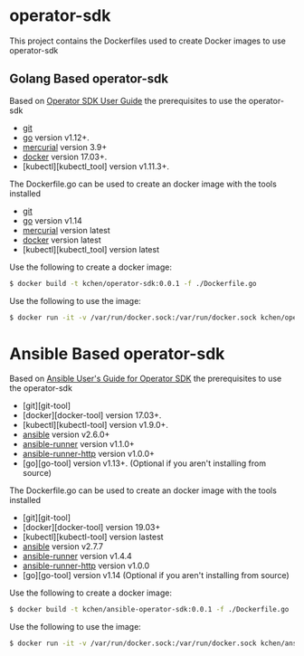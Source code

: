 # operator-sdk
This project contains the Dockerfiles used to create Docker images to use operator-sdk

## Golang Based operator-sdk

Based on [Operator SDK User Guide][operator_sdk_user_guide]
the prerequisites to use the operator-sdk

- [git][git_tool]
- [go][go_tool] version v1.12+.
- [mercurial][mercurial_tool] version 3.9+
- [docker][docker_tool] version 17.03+.
- [kubectl][kubectl_tool] version v1.11.3+.

The Dockerfile.go can be used to create an docker image with the tools installed

- [git][git_tool]
- [go][go_tool] version v1.14
- [mercurial][mercurial_tool] version latest
- [docker][docker_tool] version latest
- [kubectl][kubectl_tool] version latest

Use the following to create a docker image:

```sh
$ docker build -t kchen/operator-sdk:0.0.1 -f ./Dockerfile.go
```

Use the following to use the image:

```sh
$ docker run -it -v /var/run/docker.sock:/var/run/docker.sock kchen/operator-sdk:0.0.1 /bin/sh
```

# Ansible Based operator-sdk

Based on [Ansible User's Guide for Operator SDK][ansibl_operator_user_guide]
the prerequisites to use the operator-sdk

- [git][git-tool]
- [docker][docker-tool] version 17.03+.
- [kubectl][kubectl-tool] version v1.9.0+.
- [ansible][ansible-tool] version v2.6.0+
- [ansible-runner][ansible-runner-tool] version v1.1.0+
- [ansible-runner-http][ansible-runner-http-plugin] version v1.0.0+
- [go][go-tool] version v1.13+. (Optional if you aren't installing from source)

The Dockerfile.go can be used to create an docker image with the tools installed

- [git][git-tool]
- [docker][docker-tool] version 19.03+
- [kubectl][kubectl-tool] version lastest
- [ansible][ansible-tool] version v2.7.7
- [ansible-runner][ansible-runner-tool] version v1.4.4
- [ansible-runner-http][ansible-runner-http-plugin] version v1.0.0
- [go][go-tool] version v1.14 (Optional if you aren't installing from source)

Use the following to create a docker image:

```sh
$ docker build -t kchen/ansible-operator-sdk:0.0.1 -f ./Dockerfile.go
```

Use the following to use the image:

```sh
$ docker run -it -v /var/run/docker.sock:/var/run/docker.sock kchen/ansible-operator-sdk:0.0.1 /bin/sh
```
[ansibl_operator_user_guide]: https://github.com/operator-framework/operator-sdk/blob/master/doc/ansible/user-guide.md
[operator_sdk_user_guide]: https://github.com/operator-framework/operator-sdk/blob/master/doc/user-guide.md
[git_tool]: https://git-scm.com/downloads
[mercurial_tool]: https://www.mercurial-scm.org/downloads
[go_tool]: https://golang.org/dl/
[docker_tool]: https://docs.docker.com/install/
[ansible-tool]:https://docs.ansible.com/ansible/latest/index.html
[ansible-runner-tool]:https://ansible-runner.readthedocs.io/en/latest/install.html
[ansible-runner-http-plugin]:https://github.com/ansible/ansible-runner-http


